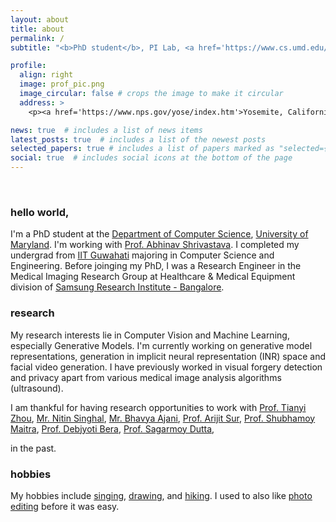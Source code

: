 ```yaml
---
layout: about
title: about
permalink: /
subtitle: "<b>PhD student</b>, PI Lab, <a href='https://www.cs.umd.edu/'>University of Maryland</a>.  <br><b>Previously</b>: <a href='amazonstudios.com'> Amazon Studios</a> | <a href='https://research.samsung.com/sri-b'> Samsung Reasearch</a> | <a href='https://iitg.ac.in/'>IIT Guwahati</a>. <br> Find me @ IRB3116, UMD."

profile:
  align: right
  image: prof_pic.png
  image_circular: false # crops the image to make it circular
  address: >
    <p><a href='https://www.nps.gov/yose/index.htm'>Yosemite, California</a>, Aug 2022.</p>

news: true  # includes a list of news items
latest_posts: true  # includes a list of the newest posts
selected_papers: true # includes a list of papers marked as "selected={true}"
social: true  # includes social icons at the bottom of the page
---
```

<br>

### hello world,

I'm a PhD student at the [Department of Computer Science](https://www.cs.umd.edu/), [University of Maryland](https://umd.edu/). I'm working with [Prof. Abhinav Shrivastava](https://www.cs.umd.edu/~abhinav/). I completed my undergrad from [IIT Guwahati](https://iitg.ac.in/) majoring in Computer Science and Engineering. Before joinging my PhD, I was a Research Engineer in the Medical Imaging Research Group at Healthcare & Medical Equipment division of [Samsung Research Institute - Bangalore](https://research.samsung.com/sri-b). 





### research 
My research interests lie in Computer Vision and Machine Learning, especially Generative Models. I'm currently working on generative model representations, generation in implicit neural representation (INR) space and facial video generation. I have previously worked in visual forgery detection and privacy apart from various medical image analysis algorithms (ultrasound).

I am thankful for having research opportunities to work with 
[Prof. Tianyi Zhou](https://tianyizhou.github.io/),
[Mr. Nitin Singhal](https://www.linkedin.com/in/nitin-singhal-399a9811/),
[Mr. Bhavya Ajani](https://www.linkedin.com/in/bhavyaajani/),
[Prof. Arijit Sur](https://www.iitg.ac.in/arijit/),
[Prof. Shubhamoy Maitra](https://www.isical.ac.in/~subho/),
[Prof. Debjyoti Bera](https://www.iiitd.edu.in/~dbera/),
[Prof. Sagarmoy Dutta](https://www.iitg.ac.in/iitg_faculty_details?name=Sagarmoy-Dutta&fac=eWhyVXRRSElId1dsYUNiaXNIZUlqZz09), 
<!-- [Mr. Ravi Teja Gadde](https://www.linkedin.com/in/ravionlinkedn/) -->
 in the past.

### hobbies
My hobbies include [singing](https://www.instagram.com/p/CX2098KDXjx/), [drawing](https://www.instagram.com/p/CPrclMTlopU/), and [hiking](https://www.instagram.com/p/CTAwXV_l_im/?utm_source=ig_web_copy_link&igshid=MzRlODBiNWFlZA==). I used to also like [photo editing](https://www.instagram.com/p/BOPpBE0D5Tr/) before it was easy. 

<!-- Find my CV here.
Write your biography here. Tell the world about yourself. Link to your favorite [subreddit](http://reddit.com). You can put a picture in, too. The code is already in, just name your picture `prof_pic.jpg` and put it in the `img/` folder.

Put your address / P.O. box / other info right below your picture. You can also disable any of these elements by editing `profile` property of the YAML header of your `_pages/about.md`. Edit `_bibliography/papers.bib` and Jekyll will render your [publications page](/al-folio/publications/) automatically.

Link to your social media connections, too. This theme is set up to use [Font Awesome icons](http://fortawesome.github.io/Font-Awesome/) and [Academicons](https://jpswalsh.github.io/academicons/), like the ones below. Add your Facebook, Twitter, LinkedIn, Google Scholar, or just disable all of them. -->
